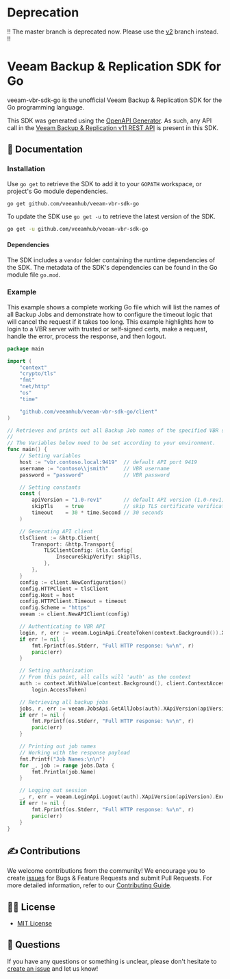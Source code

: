 # Deprecation

:bangbang: The master branch is deprecated now. Please use the [v2](https://github.com/VeeamHub/veeam-vbr-sdk-go/tree/v2) branch instead. :bangbang:

# Veeam Backup & Replication SDK for Go

veeam-vbr-sdk-go is the unofficial Veeam Backup & Replication SDK for the Go programming language.

This SDK was generated using the [OpenAPI Generator](https://openapi-generator.tech/). As such, any API call in the [Veeam Backup & Replication v11 REST API](https://helpcenter.veeam.com/docs/backup/vbr_rest/overview.html?ver=110) is present in this SDK.

## 📗 Documentation

### Installation

Use `go get` to retrieve the SDK to add it to your `GOPATH` workspace, or
project's Go module dependencies.

```bash
go get github.com/veeamhub/veeam-vbr-sdk-go
```

To update the SDK use `go get -u` to retrieve the latest version of the SDK.

```bash
go get -u github.com/veeamhub/veeam-vbr-sdk-go
```

#### Dependencies

The SDK includes a `vendor` folder containing the runtime dependencies of the SDK. The metadata of the SDK's dependencies can be found in the Go module file `go.mod`.

### Example

This example shows a complete working Go file which will list the names of all Backup Jobs and demonstrate how to configure the timeout logic that will cancel the request if it takes too long. This example highlights how to login to a VBR server with trusted or self-signed certs, make a request, handle the error, process the response, and then logout.

```go
package main

import (
	"context"
	"crypto/tls"
	"fmt"
	"net/http"
	"os"
	"time"

	"github.com/veeamhub/veeam-vbr-sdk-go/client"
)

// Retrieves and prints out all Backup Job names of the specified VBR server.
//
// The Variables below need to be set according to your environment.
func main() {
	// Setting variables
	host := "vbr.contoso.local:9419"  // default API port 9419
	username := "contoso\\jsmith"     // VBR username
	password = "password"             // VBR password

	// Setting constants
	const (
		apiVersion = "1.0-rev1"       // default API version (1.0-rev1)
		skipTls    = true             // skip TLS certificate verification
		timeout    = 30 * time.Second // 30 seconds
	)

	// Generating API client
	tlsClient := &http.Client{
		Transport: &http.Transport{
			TLSClientConfig: &tls.Config{
				InsecureSkipVerify: skipTls,
			},
		},
	}
	config := client.NewConfiguration()
	config.HTTPClient = tlsClient
	config.Host = host
	config.HTTPClient.Timeout = timeout
	config.Scheme = "https"
	veeam := client.NewAPIClient(config)

	// Authenticating to VBR API
	login, r, err := veeam.LoginApi.CreateToken(context.Background()).XApiVersion(apiVersion).GrantType("password").Username(username).Password(password).Execute()
	if err != nil {
		fmt.Fprintf(os.Stderr, "Full HTTP response: %v\n", r)
		panic(err)
	}

	// Setting authorization
	// From this point, all calls will 'auth' as the context
	auth := context.WithValue(context.Background(), client.ContextAccessToken,
		login.AccessToken)

	// Retrieving all backup jobs
	jobs, r, err := veeam.JobsApi.GetAllJobs(auth).XApiVersion(apiVersion).Execute()
	if err != nil {
		fmt.Fprintf(os.Stderr, "Full HTTP response: %v\n", r)
		panic(err)
	}

	// Printing out job names
	// Working with the response payload
	fmt.Printf("Job Names:\n\n")
	for _, job := range jobs.Data {
		fmt.Println(job.Name)
	}

	// Logging out session
	_, r, err = veeam.LoginApi.Logout(auth).XApiVersion(apiVersion).Execute()
	if err != nil {
		fmt.Fprintf(os.Stderr, "Full HTTP response: %v\n", r)
		panic(err)
	}
}

```

## ✍ Contributions

We welcome contributions from the community! We encourage you to create [issues](https://github.com/VeeamHub/veeam-vbr-sdk-go/issues/new/choose) for Bugs & Feature Requests and submit Pull Requests. For more detailed information, refer to our [Contributing Guide](CONTRIBUTING.md).

## 🤝🏾 License

* [MIT License](LICENSE)

## 🤔 Questions

If you have any questions or something is unclear, please don't hesitate to [create an issue](https://github.com/VeeamHub/veeam-vbr-sdk-go/issues/new/choose) and let us know!
